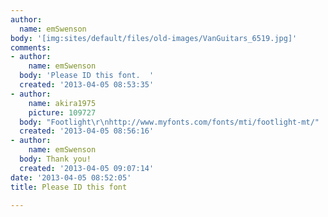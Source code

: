 ```yaml
---
author:
  name: emSwenson
body: '[img:sites/default/files/old-images/VanGuitars_6519.jpg]'
comments:
- author:
    name: emSwenson
  body: 'Please ID this font.  '
  created: '2013-04-05 08:53:35'
- author:
    name: akira1975
    picture: 109727
  body: "Footlight\r\nhttp://www.myfonts.com/fonts/mti/footlight-mt/"
  created: '2013-04-05 08:56:16'
- author:
    name: emSwenson
  body: Thank you!
  created: '2013-04-05 09:07:14'
date: '2013-04-05 08:52:05'
title: Please ID this font

---
```

